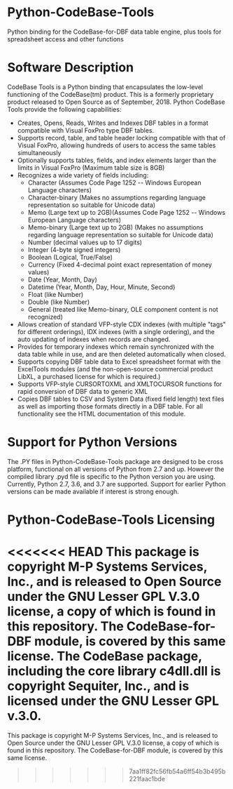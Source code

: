 # Python-CodeBase-Tools
Python binding for the CodeBase-for-DBF data table engine, plus tools for spreadsheet access and other functions
# Software Description
CodeBase Tools is a Python binding that encapsulates the low-level functioning of the CodeBase(tm) product.  This is a formerly proprietary product released to Open Source as of September, 2018.
Python CodeBase Tools provide the following capabilities:
* Creates, Opens, Reads, Writes and Indexes DBF tables in a format compatible with Visual FoxPro type DBF tables.
* Supports record, table, and table header locking compatible with that of Visual FoxPro, allowing hundreds of users to access the same tables simultaneously
* Optionally supports tables, fields, and index elements larger than the limits in Visual FoxPro (Maximum table size is 8GB)
* Recognizes a wide variety of fields including:
  * Character (Assumes Code Page 1252 -- Windows European Language characters)
  * Character-binary (Makes no assumptions regarding language representation so suitable for Unicode data)
  * Memo (Large text up to 2GB)(Assumes Code Page 1252 -- Windows European Language characters)
  * Memo-binary (Large text up to 2GB) (Makes no assumptions regarding language representation so suitable for Unicode data)
  * Number (decimal values up to 17 digits)
  * Integer (4-byte signed integers)
  * Boolean (Logical, True/False)
  * Currency (Fixed 4-decimal point exact representation of money values)
  * Date (Year, Month, Day)
  * Datetime (Year, Month, Day, Hour, Minute, Second)
  * Float (like Number)
  * Double (like Number)
  * General (treated like Memo-binary, OLE component content is not recognized)
* Allows creation of standard VFP-style CDX indexes (with multiple "tags" for different orderings), IDX indexes (with a single ordering), and the auto updating of indexes when records are changed.
* Provides for temporary indexes which remain synchronized with the data table while in use, and are then deleted automatically when closed.
* Supports copying DBF table data to Excel spreadsheet format with the ExcelTools modules (and the non-open-source commercial product LibXL, a purchased license for which is required.)
* Supports VFP-style CURSORTOXML and XMLTOCURSOR functions for rapid conversion of DBF data to generic XML
* Copies DBF tables to CSV and System Data (fixed field length) text files as well as importing those formats directly in a DBF table.
For all functionality see the HTML documentation of this module.
# Support for Python Versions
The .PY files in Python-CodeBase-Tools package are designed to be cross platform, functional on all versions of Python from 2.7 and up.  However the compiled library .pyd file is specific to the Python version you are using.  Currently, Python 2.7, 3.6, and 3.7 are supported.  Support for earlier Python versions can be made available if interest is strong enough.
# Python-CodeBase-Tools Licensing
<<<<<<< HEAD
This package is copyright M-P Systems Services, Inc., and is released to Open Source under the GNU Lesser GPL V.3.0 license, a copy of which is found in this repository.  The CodeBase-for-DBF module, is covered by this same license.  The CodeBase package, including the core library c4dll.dll is copyright Sequiter, Inc., and is licensed under the GNU Lesser GPL v.3.0.
=======
This package is copyright M-P Systems Services, Inc., and is released to Open Source under the GNU Lesser GPL V.3.0 license, a copy of which is found in this repository.  The CodeBase-for-DBF module, is covered by this same license.
>>>>>>> 7aa1ff82fc56fb54a6ff54b3b495b221faac1bde
